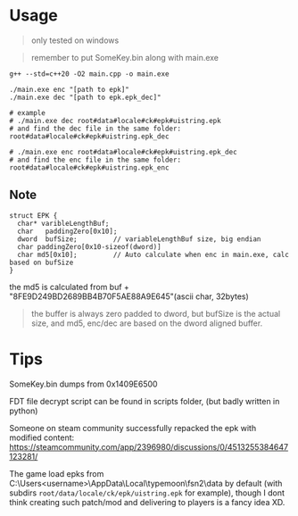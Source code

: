 # Usage
> only tested on windows

> remember to put SomeKey.bin along with main.exe

```shell
g++ --std=c++20 -O2 main.cpp -o main.exe

./main.exe enc "[path to epk]"
./main.exe dec "[path to epk.epk_dec]"

# example
# ./main.exe dec root#data#locale#ck#epk#uistring.epk
# and find the dec file in the same folder: root#data#locale#ck#epk#uistring.epk_dec

# ./main.exe enc root#data#locale#ck#epk#uistring.epk_dec
# and find the enc file in the same folder: root#data#locale#ck#epk#uistring.epk_enc
```

## Note
```
struct EPK {
  char* varibleLengthBuf;
  char   paddingZero[0x10];
  dword  bufSize;         // variableLengthBuf size, big endian
  char paddingZero[0x10-sizeof(dword)]
  char md5[0x10];         // Auto calculate when enc in main.exe, calc based on bufSize
}
```
the md5 is calculated from buf + "8FE9D249BD2689BB4B70F5AE88A9E645"(ascii char, 32bytes)

> the buffer is always zero padded to dword, but bufSize is the actual size, and md5, enc/dec are based on the dword aligned buffer.

# Tips
SomeKey.bin dumps from 0x1409E6500

FDT file decrypt script can be found in scripts folder, (but badly written in python)

Someone on steam community successfully repacked the epk with modified content: https://steamcommunity.com/app/2396980/discussions/0/4513255384647123281/

The game load epks from C:\Users\<username>\AppData\Local\typemoon\fsn2\data by default (with subdirs `root/data/locale/ck/epk/uistring.epk` for example), though I dont think creating such patch/mod and delivering to players is a fancy idea XD.
